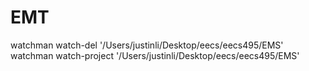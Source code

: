 # EMT
watchman watch-del '/Users/justinli/Desktop/eecs/eecs495/EMS'
watchman watch-project '/Users/justinli/Desktop/eecs/eecs495/EMS'
